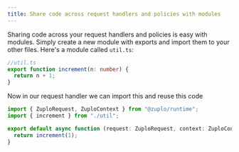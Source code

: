 ```yaml
---
title: Share code across request handlers and policies with modules
---
```


Sharing code across your request handlers and policies is easy with modules.
Simply create a new module with exports and import them to your other files.
Here's a module called `util.ts`:

```ts
//util.ts
export function increment(n: number) {
  return n + 1;
}
```

Now in our request handler we can import this and reuse this code

```ts
import { ZuploRequest, ZuploContext } from "@zuplo/runtime";
import { increment } from "./util";

export default async function (request: ZuploRequest, context: ZuploContext) {
  return increment(1);
}
```
